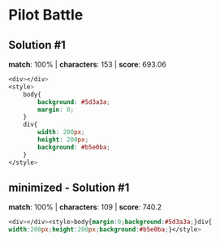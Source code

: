 # Pilot Battle

## Solution #1

**match**: 100% | **characters**: 153 | **score**: 693.06

```css
<div></div>
<style>
    body{
        background: #5d3a3a;
        margin: 0;
    }
    div{
        width: 200px;
        height: 200px;
        background: #b5e0ba;
    }
</style>
```

## minimized - Solution #1

**match**: 100% | **characters**: 109 | **score**: 740.2

```css
<div></div><style>body{margin:0;background:#5d3a3a;}div{
width:200px;height:200px;background:#b5e0ba;}</style>
```
